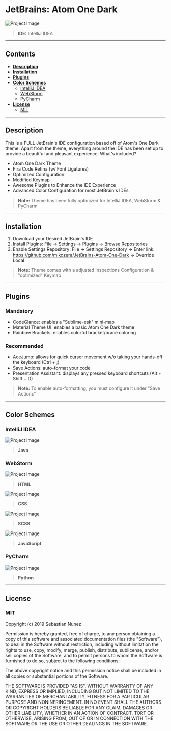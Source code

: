 # JetBrains: Atom One Dark

![Project Image](https://lh3.googleusercontent.com/Jur6OkU-NCzGUConr_g9244Za1Eehvj_rZ3seiNA7Jf1K2i3N8zHA7vm1H19t-vxTFPYKP5taDs70W3kt2eKCeu7NlK00uf25Tc-wg=w1918-h998-rw-no)

> **IDE:** IntelliJ IDEA

---

## **Contents**

- [**Description**](#description)
- [**Installation**](#installation)
- [**Plugins**](#plugins)
- [**Color Schemes**](#color-schemes)
  - [IntelliJ IDEA](#intellij-idea)
  - [WebStorm](#webstorm)
  - [PyCharm](#pycharm)
- [**License**](#license)
  - [MIT](#mit)
  
---

## **Description**
This is a FULL JetBrain's IDE configuration based off of Atom's One Dark theme. Apart from the theme, everything around the IDE has been set up to provide a beautiful and pleasant experience. What's included?
- Atom One Dark Theme
- Fira Code Retina (w/ Font Ligatures)
- Optimized Configuration
- Modified Keymap
- Awesome Plugins to Enhance the IDE Experience 
- Advanced Color Configuration for most JetBrain's IDEs

> **Note:** Theme has been fully optimized for IntelliJ IDEA, WebStorm & PyCharm

---

## **Installation**
1. Download your Desired JetBrain's IDE
2. Install Plugins: File -> Settings -> Plugins -> Browse Repositories 
3. Enable Settings Repository: File -> Settings Repository -> Enter link: https://github.com/mikozera/JetBrains-Atom-One-Dark -> Override Local 

> **Note:** Theme comes with a adjusted Inspections Configuration & "optimized" Keymap

---

## **Plugins**

### Mandatory
- CodeGlance: enables a "Sublime-esk" mini-map
- Material Theme UI: enables a basic Atom One Dark theme
- Rainbow Brackets: enables colorful bracket/brace coloring

### Recommended
- AceJump: allows for quick cursor movement w/o taking your hands-off the keyboard (Ctrl + ;)
- Save Actions: auto-format your code 
- Presentation Assistant: displays any pressed keyboard shortcuts (Alt + Shift + D)

> **Note:** To enable auto-formatting, you must configure it under "Save Actions"

---

## **Color Schemes**

### IntelliJ IDEA
![Project Image](https://lh3.googleusercontent.com/0ImVOMRfCfgchrdLOrvv7HWsn8pN1SVklJ4bVf3Of_W9l5BZBvCM0lEFOzw2tKMQ05fOv2yL1ufVv84vBnyH5fQnuH7cUKFiaAekVw=w1920-h985-rw-no)
> **Java** 


### WebStorm
![Project Image](https://lh3.googleusercontent.com/Qs0rLKz_ZRkWKcfbHHin-QaI7Zl4jo8Bq2FjCoQJk876L3dHYdNHL9Vji2w3xEy0z6fPCgO4R7YEQkP_CucpjkISmjVlYFjGM-vy=w1920-h999-rw-no)
> **HTML** 


![Project Image](https://lh3.googleusercontent.com/zTl4gOrEVmYPRwRSc7KCueHk6U-M2TsB5OWn6ly4IZJioIUaUPO2utQsiU_QT3vFrOGHI1ol7K3TxyCJR9WimtEwaaIhHX3YoAsf=w1920-h996-rw-no)
> **CSS**


![Project Image](https://lh3.googleusercontent.com/R6zE9xQVCkSSRP6gyOAgOIpt-RJCk5UoaLIpvdKSFrJPAs87RjMV8lVoyVwDd3qA5h3xBJ-vG2TI4F13slW_p45CwICHauWJk9zn=w1920-h993-rw-no)
> **SCSS** 


![Project Image](https://lh3.googleusercontent.com/3FHr_IdAdmbidTFYNf5W1JpRqrH5pLivomqDX0wumEcx-rHEiNcHEkwbJKtq5FPd7q4DEoeOwMQvsjd9LaBYdr4uxbBzYcE0UC8g=w1920-h995-rw-no)
> **JavaScript** 


### PyCharm
![Project Image](https://lh3.googleusercontent.com/rtYgTLai68zKEhjkgnaXTwSnGnA2bR_gLEr0Fu3kywYlom4eug49SKbHADYRp6uSk5a5-E_gYwv3QCAAUFC-jziILeOd4lq_WOGI=w1920-h989-rw-no)
> **Python** 

---
## **License**

### MIT

Copyright (c) 2019 Sebastian Nunez

Permission is hereby granted, free of charge, to any person obtaining a copy
of this software and associated documentation files (the "Software"), to deal
in the Software without restriction, including without limitation the rights
to use, copy, modify, merge, publish, distribute, sublicense, and/or sell
copies of the Software, and to permit persons to whom the Software is
furnished to do so, subject to the following conditions:

The above copyright notice and this permission notice shall be included in all
copies or substantial portions of the Software.

THE SOFTWARE IS PROVIDED "AS IS", WITHOUT WARRANTY OF ANY KIND, EXPRESS OR
IMPLIED, INCLUDING BUT NOT LIMITED TO THE WARRANTIES OF MERCHANTABILITY,
FITNESS FOR A PARTICULAR PURPOSE AND NONINFRINGEMENT. IN NO EVENT SHALL THE
AUTHORS OR COPYRIGHT HOLDERS BE LIABLE FOR ANY CLAIM, DAMAGES OR OTHER
LIABILITY, WHETHER IN AN ACTION OF CONTRACT, TORT OR OTHERWISE, ARISING FROM,
OUT OF OR IN CONNECTION WITH THE SOFTWARE OR THE USE OR OTHER DEALINGS IN THE
SOFTWARE.
